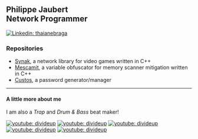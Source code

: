 <h2>Philippe Jaubert<br>Network Programmer</h2>

[![Linkedin: thaianebraga](https://img.shields.io/badge/-philjbt-blue?style=flat-square&logo=Linkedin&logoColor=white)](https://www.linkedin.com/in/philjbt/)

<h3>Repositories</h3>

- [Synak](https://github.com/PhilJbt/Synak), a network library for video games written in C++
- [Mescamit](https://github.com/PhilJbt/mescamit), a variable obfuscator for memory scanner mitigation written in C++
- [Custos](https://philjbt.github.io/custos/), a password generator/manager

---

<h4>A little more about me</h4>

I am also a *Trap* and *Drum & Bass* beat maker!

[![youtube: divideup](https://i1.sndcdn.com/artworks-w0ccrrp2zRDqEWzb-jK5law-large.jpg)](https://www.youtube.com/watch?v=QkYpywZsACw) 
[![youtube: divideup](https://i1.sndcdn.com/artworks-cWSYtu2hu23rPJpQ-RTwr6w-large.jpg)](https://www.youtube.com/watch?v=id0ZLY20keA) 
[![youtube: divideup](https://i1.sndcdn.com/artworks-OaRJVPBDRLRwtHKX-n55Lhw-large.jpg)](https://www.youtube.com/watch?v=UUFXJRvX8jU) 
[![youtube: divideup](https://i1.sndcdn.com/artworks-ZwgSa84Vg5UdsWLr-MKMHFQ-large.jpg)](https://www.youtube.com/watch?v=yKxuM40qDeI) 
[![youtube: divideup](https://i1.sndcdn.com/artworks-eFlc3c9gEj5UzhH3-9QybFA-large.jpg)](https://www.youtube.com/watch?v=2PgVQ9vjmVc)
